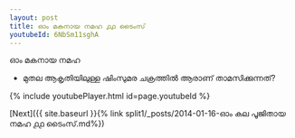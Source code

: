 ```yaml
---
layout: post
title: ഓം മകനായ നമഹ ൧൧ ടൈംസ്
youtubeId: 6NbSm11sghA
---
```

 
 
 ഓം മകനായ നമഹ 
 
 -  മുതല ആകൃതിയിലുള്ള ഷിംസുമര ചക്രത്തിൽ ആരാണ് താമസിക്കുന്നത്? 
 
  
 
  
 
 
 
 
 
 


{% include youtubePlayer.html id=page.youtubeId %}
 
[Next]({{ site.baseurl }}{% link  split1/_posts/2014-01-16-ഓം കല പൂജിതായ നമഹ ൧൧ ടൈംസ്.md%})
 
